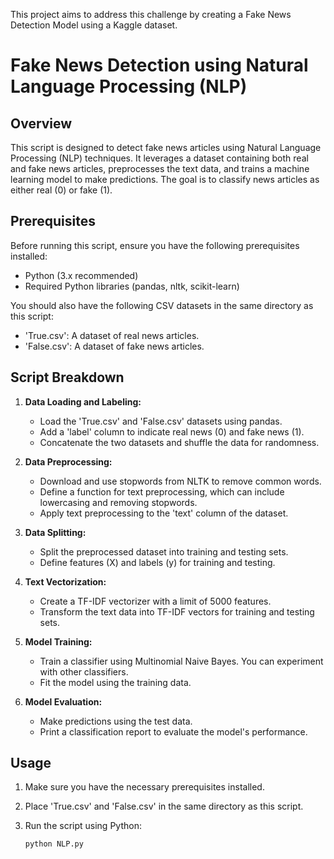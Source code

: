 This project aims to address this challenge by creating a Fake News Detection Model using a Kaggle dataset.

# Fake News Detection using Natural Language Processing (NLP)

## Overview

This script is designed to detect fake news articles using Natural Language Processing (NLP) techniques. It leverages a dataset containing both real and fake news articles, preprocesses the text data, and trains a machine learning model to make predictions. The goal is to classify news articles as either real (0) or fake (1).

## Prerequisites

Before running this script, ensure you have the following prerequisites installed:

- Python (3.x recommended)
- Required Python libraries (pandas, nltk, scikit-learn)

You should also have the following CSV datasets in the same directory as this script:

- 'True.csv': A dataset of real news articles.
- 'False.csv': A dataset of fake news articles.

## Script Breakdown

1. **Data Loading and Labeling:**
   - Load the 'True.csv' and 'False.csv' datasets using pandas.
   - Add a 'label' column to indicate real news (0) and fake news (1).
   - Concatenate the two datasets and shuffle the data for randomness.

2. **Data Preprocessing:**
   - Download and use stopwords from NLTK to remove common words.
   - Define a function for text preprocessing, which can include lowercasing and removing stopwords.
   - Apply text preprocessing to the 'text' column of the dataset.

3. **Data Splitting:**
   - Split the preprocessed dataset into training and testing sets.
   - Define features (X) and labels (y) for training and testing.

4. **Text Vectorization:**
   - Create a TF-IDF vectorizer with a limit of 5000 features.
   - Transform the text data into TF-IDF vectors for training and testing sets.

5. **Model Training:**
   - Train a classifier using Multinomial Naive Bayes. You can experiment with other classifiers.
   - Fit the model using the training data.

6. **Model Evaluation:**
   - Make predictions using the test data.
   - Print a classification report to evaluate the model's performance.

## Usage

1. Make sure you have the necessary prerequisites installed.

2. Place 'True.csv' and 'False.csv' in the same directory as this script.

3. Run the script using Python:
   ```bash
   python NLP.py
